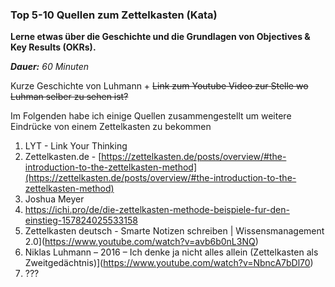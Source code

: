 ### Top 5-10 Quellen zum Zettelkasten (Kata)
**Lerne etwas über die Geschichte und die Grundlagen von Objectives & Key Results (OKRs).**

_**Dauer:** 60 Minuten_

Kurze Geschichte von Luhmann + ~~Link zum Youtube Video zur Stelle wo Luhman selber zu sehen ist?~~

Im Folgenden habe ich einige Quellen zusammengestellt um weitere Eindrücke von einem Zettelkasten zu bekommen

1. LYT - Link Your Thinking
2. Zettelkasten.de - [https://zettelkasten.de/posts/overview/#the-introduction-to-the-zettelkasten-method](https://zettelkasten.de/posts/overview/#the-introduction-to-the-zettelkasten-method)
3. Joshua Meyer
4. https://ichi.pro/de/die-zettelkasten-methode-beispiele-fur-den-einstieg-157824025533158
5. Zettelkasten deutsch - Smarte Notizen schreiben | Wissensmanagement 2.0](https://www.youtube.com/watch?v=avb6b0nL3NQ)
6. Niklas Luhmann – 2016 – Ich denke ja nicht alles allein (Zettelkasten als Zweitgedächtnis)](https://www.youtube.com/watch?v=NbncA7bDl70)
7. ???
